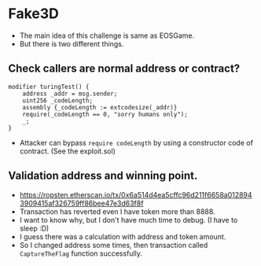 # Fake3D

- The main idea of this challenge is same as EOSGame.
- But there is two different things.

## Check callers are normal address or contract?

```solidity
modifier turingTest() {
	address _addr = msg.sender;
	uint256 _codeLength;
	assembly {_codeLength := extcodesize(_addr)}
	require(_codeLength == 0, "sorry humans only");
	_;
}
```

- Attacker can bypass `require codeLength` by using a constructor code of contract. (See the exploit.sol)


## Validation address and winning point.

- https://ropsten.etherscan.io/tx/0x6a514d4ea5cffc96d211f6658a0128943909415af326759ff86bee47e3d63f8f
- Transaction has reverted even I have token more than 8888.
- I want to know why, but I don't have much time to debug. (I have to sleep :D)
- I guess there was a calculation with address and token amount.
- So I changed address some times, then transaction called `CaptureTheFlag` function successfully.
